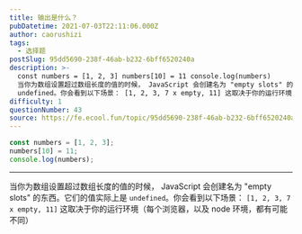 ```yaml
---
title: 输出是什么？
pubDatetime: 2021-07-03T22:11:06.000Z
author: caorushizi
tags:
  - 选择题
postSlug: 95dd5690-238f-46ab-b232-6bff6520240a
description: >-
  const numbers = [1, 2, 3] numbers[10] = 11 console.log(numbers)
  当你为数组设置超过数组长度的值的时候， JavaScript 会创建名为 "empty slots" 的东西。它们的值实际上是
  undefined。你会看到以下场景： [1, 2, 3, 7 x empty, 11] 这取决于你的运行环境（每个浏览器，以及 node 环境
difficulty: 1
questionNumber: 43
source: https://fe.ecool.fun/topic/95dd5690-238f-46ab-b232-6bff6520240a
---
```


```javascript
const numbers = [1, 2, 3];
numbers[10] = 11;
console.log(numbers);
```

---

当你为数组设置超过数组长度的值的时候， JavaScript 会创建名为 "empty slots" 的东西。它们的值实际上是 `undefined`。你会看到以下场景：
`[1, 2, 3, 7 x empty, 11]`
这取决于你的运行环境（每个浏览器，以及 node 环境，都有可能不同）
